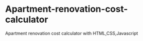 # Apartment-renovation-cost-calculator
Apartment renovation cost calculator with HTML,CSS,Javascript
